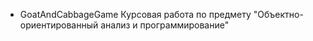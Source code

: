 * GoatAndCabbageGame
Курсовая работа по предмету "Объектно-ориентированный анализ и программирование"